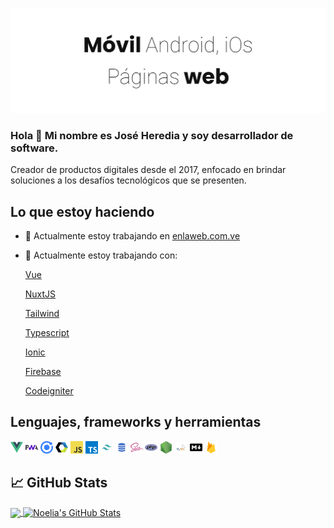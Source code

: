 ![Jochdev - Fullstack developer](https://raw.githubusercontent.com/jochdev/jochdev/master/assets/header.png)

### Hola 👋 Mi nombre es Jos&eacute; Heredia y soy desarrollador de software.

Creador de productos digitales desde el 2017, enfocado en brindar soluciones a los desafíos tecnológicos que se presenten.



## Lo que estoy haciendo

- 🔭 Actualmente estoy trabajando en [enlaweb.com.ve](https://enlaweb.com.ve)
- 🌱 Actualmente estoy trabajando con:

  [Vue](https://reactjs.org)
  
  [NuxtJS](https://nuxtjs.org/)
  
  [Tailwind](https://tailwindcss.com/)
  
  [Typescript](https://www.typescriptlang.org/)

  [Ionic](https://ionicframework.com/)

  [Firebase](https://firebase.google.com/)

  [Codeigniter](https://codeigniter.com/)

## Lenguajes, frameworks y herramientas

<code><img height="20" src="https://raw.githubusercontent.com/github/explore/80688e429a7d4ef2fca1e82350fe8e3517d3494d/topics/vue/vue.png" alt="VueJS"></code>
<code><img height="20" src="https://raw.githubusercontent.com/github/explore/80688e429a7d4ef2fca1e82350fe8e3517d3494d/topics/pwa/pwa.png" alt="PWA"></code>
<code><img height="20" src="https://raw.githubusercontent.com/ionic-team/ionic-framework/main/.github/assets/logo.png" alt="Ionic"></code>
<code><img height="20" src="https://raw.githubusercontent.com/github/explore/80688e429a7d4ef2fca1e82350fe8e3517d3494d/topics/web-components/web-components.png" alt="web-component"></code>
<code><img height="20" src="https://raw.githubusercontent.com/github/explore/80688e429a7d4ef2fca1e82350fe8e3517d3494d/topics/javascript/javascript.png"></code>
<code><img height="20" src="https://raw.githubusercontent.com/github/explore/80688e429a7d4ef2fca1e82350fe8e3517d3494d/topics/typescript/typescript.png"></code>
<code><img height="20" src="https://raw.githubusercontent.com/github/explore/80688e429a7d4ef2fca1e82350fe8e3517d3494d/topics/tailwind/tailwind.png"></code>
<code><img height="20" src="https://raw.githubusercontent.com/github/explore/80688e429a7d4ef2fca1e82350fe8e3517d3494d/topics/sql/sql.png" alt="SQL"></code>
<code><img height="20" src="https://raw.githubusercontent.com/github/explore/80688e429a7d4ef2fca1e82350fe8e3517d3494d/topics/sass/sass.png" alt="SASS"></code>
<code><img height="20" src="https://raw.githubusercontent.com/github/explore/ccc16358ac4530c6a69b1b80c7223cd2744dea83/topics/php/php.png" alt="PHP"></code>
<code><img height="20" src="https://raw.githubusercontent.com/github/explore/80688e429a7d4ef2fca1e82350fe8e3517d3494d/topics/nodejs/nodejs.png" alt="Node"></code>
<code><img height="20" src="https://raw.githubusercontent.com/github/explore/80688e429a7d4ef2fca1e82350fe8e3517d3494d/topics/mysql/mysql.png" alt="MySql"></code>
<code><img height="20" src="https://raw.githubusercontent.com/github/explore/80688e429a7d4ef2fca1e82350fe8e3517d3494d/topics/markdown/markdown.png" alt="Markdown"></code>
<code><img height="20" src="https://raw.githubusercontent.com/github/explore/80688e429a7d4ef2fca1e82350fe8e3517d3494d/topics/firebase/firebase.png" alt="Firebase"></code>
<!-- <code><img height="20" src="" alt="Ionic"></code> -->




## &#x1f4c8; GitHub Stats

<a href="https://github.com/jochdev/jochdev">
  <img align="center" src="https://github-readme-stats.vercel.app/api/top-langs/?username=jochdev&hide=java,html,tex&title_color=fff&text_color=9f9f9f&icon_color=79ff97&bg_color=151515&langs_count=3" />
</a>
<a href="https://github.com/jochdev/jochdev">
  <img align="center" src="https://github-readme-stats.vercel.app/api?username=jochdev&show_icons=true&line_height=27&count_private=true&title_color=fff&text_color=9f9f9f&icon_color=79ff97&bg_color=151515" alt="Noelia's GitHub Stats" />
</a>
